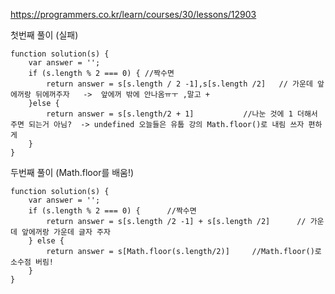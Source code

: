 https://programmers.co.kr/learn/courses/30/lessons/12903

첫번째 풀이 (실패)

```
function solution(s) {
    var answer = '';
    if (s.length % 2 === 0) { //짝수면
        return answer = s[s.length / 2 -1],s[s.length /2]   // 가운데 앞에꺼랑 뒤에꺼주자   ->  앞에꺼 밖에 안나옴ㅠㅜ ,말고 +
    }else {
        return answer = s[s.length/2 + 1]           //나눈 것에 1 더해서 주면 되는거 아님?  -> undefined 오늘들은 유툽 강의 Math.floor()로 내림 쓰자 편하게
    }
}
```

두번째 풀이 (Math.floor를 배움!)
```
function solution(s) {
    var answer = '';
    if (s.length % 2 === 0) {      //짝수면   
        return answer = s[s.length /2 -1] + s[s.length /2]      // 가운데 앞에꺼랑 가운데 글자 주자
    } else {
        return answer = s[Math.floor(s.length/2)]     //Math.floor()로 소수점 버림!
    }
}
```
